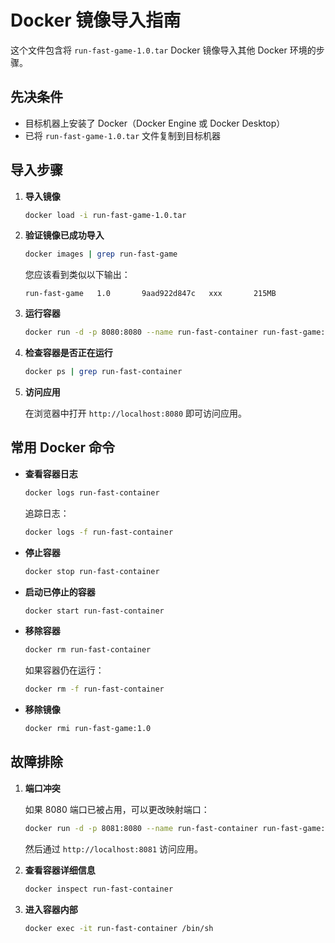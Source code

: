 # Docker 镜像导入指南

这个文件包含将 `run-fast-game-1.0.tar` Docker 镜像导入其他 Docker 环境的步骤。

## 先决条件

- 目标机器上安装了 Docker（Docker Engine 或 Docker Desktop）
- 已将 `run-fast-game-1.0.tar` 文件复制到目标机器

## 导入步骤

1. **导入镜像**

   ```bash
   docker load -i run-fast-game-1.0.tar
   ```

2. **验证镜像已成功导入**

   ```bash
   docker images | grep run-fast-game
   ```

   您应该看到类似以下输出：
   ```
   run-fast-game   1.0       9aad922d847c   xxx       215MB
   ```

3. **运行容器**

   ```bash
   docker run -d -p 8080:8080 --name run-fast-container run-fast-game:1.0
   ```

4. **检查容器是否正在运行**

   ```bash
   docker ps | grep run-fast-container
   ```

5. **访问应用**

   在浏览器中打开 `http://localhost:8080` 即可访问应用。

## 常用 Docker 命令

- **查看容器日志**

  ```bash
  docker logs run-fast-container
  ```

  追踪日志：
  ```bash
  docker logs -f run-fast-container
  ```

- **停止容器**

  ```bash
  docker stop run-fast-container
  ```

- **启动已停止的容器**

  ```bash
  docker start run-fast-container
  ```

- **移除容器**

  ```bash
  docker rm run-fast-container
  ```

  如果容器仍在运行：
  ```bash
  docker rm -f run-fast-container
  ```

- **移除镜像**

  ```bash
  docker rmi run-fast-game:1.0
  ```

## 故障排除

1. **端口冲突**

   如果 8080 端口已被占用，可以更改映射端口：
   ```bash
   docker run -d -p 8081:8080 --name run-fast-container run-fast-game:1.0
   ```
   然后通过 `http://localhost:8081` 访问应用。

2. **查看容器详细信息**

   ```bash
   docker inspect run-fast-container
   ```

3. **进入容器内部**

   ```bash
   docker exec -it run-fast-container /bin/sh
   ```
